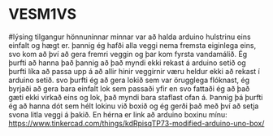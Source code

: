 # VESM1VS
#lýsing
tilgangur hönnuninnar minnar var að halda arduino hulstrinu eins einfalt og hægt er. þannig ég hafði alla veggi nema fremsta eiginlega eins, svo kom að því að gera fremri veggin og þar kom fyrsta vandamálið. Ég þurfti að hanna það þannig að það myndi ekki rekast á arduino setið og þurfti líka að passa upp á að allir hinir veggirnir væru heldur ekki að rekast í arduino setið. svo þurfti ég að gera lokið sem var örugglega flóknast, ég byrjaði að gera bara einfalt lok sem passaði yfir en svo fattaði ég að það gæti ekki virkað eins og lok, það myndi bara staflast ofan á. Þannig þá þurfti ég að hanna dót sem hélt lokinu við boxið og ég gerði það með því að setja svona litla veggi á þakið. 
En hérna er link að arduino boxinu mínu: https://www.tinkercad.com/things/kdRpisqTP73-modified-arduino-uno-box/
